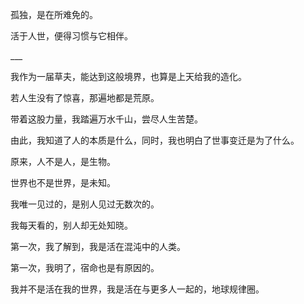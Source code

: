 孤独，是在所难免的。

活于人世，便得习惯与它相伴。

\_\_\_

我作为一届草夫，能达到这般境界，也算是上天给我的造化。

若人生没有了惊喜，那遍地都是荒原。

带着这股力量，我踏遍万水千山，尝尽人生苦楚。



由此，我知道了人的本质是什么，同时，我也明白了世事变迁是为了什么。

原来，人不是人，是生物。

世界也不是世界，是未知。



我唯一见过的，是别人见过无数次的。

我每天看的，别人却无处知晓。



第一次，我了解到，我是活在混沌中的人类。

第一次，我明了，宿命也是有原因的。



我并不是活在我的世界，我是活在与更多人一起的，地球规律圈。

